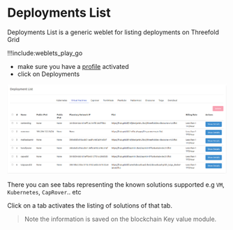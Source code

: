 # Deployments List

Deployments List is a generic weblet for listing deployments on Threefold Grid

!!!include:weblets_play_go
- make sure you have a [profile](weblets_profile_manager) activated
- click on Deployments

![](img/deplist1.png)

There you can see tabs representing the known solutions supported e.g `VM`, `Kubernetes`, `CapRover`.. etc

Click on a tab activates the listing of solutions of that tab. 

> Note the information is saved on the blockchain Key value module.